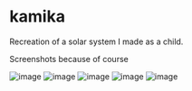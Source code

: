 # kamika
 Recreation of a solar system I made as a child.

Screenshots because of course

![image](https://user-images.githubusercontent.com/87882655/198854514-c8b7ef6e-c722-4de8-8fa4-1e187243066e.png)
![image](https://user-images.githubusercontent.com/87882655/198854539-9172469f-ca5e-407d-acac-09585be33a56.png)
![image](https://user-images.githubusercontent.com/87882655/198854657-333c1f7a-5bd3-4ecb-8305-83296f486078.png)
![image](https://user-images.githubusercontent.com/87882655/198854701-9ca5e74d-ef2b-43b6-8d07-9dc13d0de18d.png)
![image](https://user-images.githubusercontent.com/87882655/198854754-cc773c24-4207-49a4-8328-ac44d9f01ab3.png)
